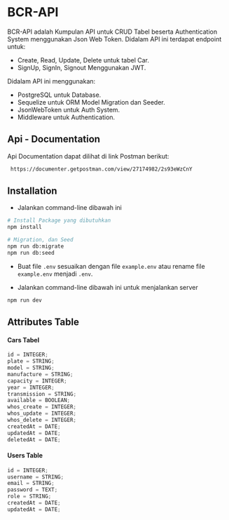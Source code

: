 # BCR-API

BCR-API adalah Kumpulan API untuk CRUD Tabel beserta Authentication System menggunakan Json Web Token.
Didalam API ini terdapat endpoint untuk:

- Create, Read, Update, Delete untuk tabel Car.
- SignUp, SignIn, Signout Menggunakan JWT.

Didalam API ini menggunakan:

- PostgreSQL untuk Database.
- Sequelize untuk ORM Model Migration dan Seeder.
- JsonWebToken untuk Auth System.
- Middleware untuk Authentication.

## Api - Documentation

Api Documentation dapat dilihat di link Postman berikut:

```bash
 https://documenter.getpostman.com/view/27174982/2s93eWzCnY
```

## Installation

- Jalankan command-line dibawah ini

```bash
# Install Package yang dibutuhkan
npm install

# Migration, dan Seed
npm run db:migrate
npm run db:seed
```

- Buat file `.env` sesuaikan dengan file `example.env` atau rename file `example.env` menjadi `.env`.

- Jalankan command-line dibawah ini untuk menjalankan server

```bash
npm run dev
```

## Attributes Table

#### Cars Tabel

```js
id = INTEGER;
plate = STRING;
model = STRING;
manufacture = STRING;
capacity = INTEGER;
year = INTEGER;
transmission = STRING;
available = BOOLEAN;
whos_create = INTEGER;
whos_update = INTEGER;
whos_delete = INTEGER;
createdAt = DATE;
updatedAt = DATE;
deletedAt = DATE;
```

#### Users Table

```js
id = INTEGER;
username = STRING;
email = STRING;
password = TEXT;
role = STRING;
createdAt = DATE;
updatedAt = DATE;
```
